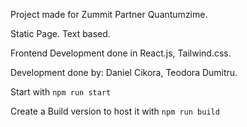 Project made for Zummit Partner Quantumzime.

Static Page. Text based.

Frontend Development done in React.js, Tailwind.css.

Development done by: Daniel Cikora, Teodora Dumitru.

Start with `npm run start`

Create a Build version to host it with `npm run build`
